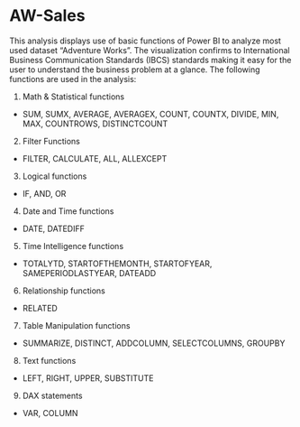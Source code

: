 # AW-Sales
This analysis displays use of basic functions of Power BI to analyze most used dataset “Adventure Works”. The visualization confirms to International Business Communication Standards (IBCS) standards making it easy for the user to understand the business problem at a glance. The following functions are used in the analysis:
1. Math & Statistical functions
- SUM, SUMX, AVERAGE, AVERAGEX, COUNT, COUNTX, DIVIDE, MIN, MAX, COUNTROWS, DISTINCTCOUNT  
2. Filter Functions
- FILTER, CALCULATE, ALL, ALLEXCEPT
3. Logical functions
- IF, AND, OR
4. Date and Time functions
- DATE, DATEDIFF
5. Time Intelligence functions
- TOTALYTD, STARTOFTHEMONTH, STARTOFYEAR, SAMEPERIODLASTYEAR, DATEADD 
6. Relationship functions
- RELATED
7. Table Manipulation functions
- SUMMARIZE, DISTINCT, ADDCOLUMN, SELECTCOLUMNS, GROUPBY
8. Text functions
- LEFT, RIGHT, UPPER, SUBSTITUTE
9. DAX statements
- VAR, COLUMN
